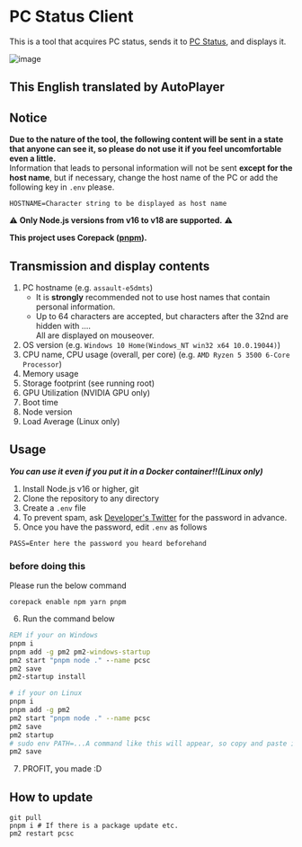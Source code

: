 # PC Status Client
This is a tool that acquires PC status, sends it to [PC Status](https://pc-stats.eov2.com/), and displays it.

![image](https://cdn.discordapp.com/attachments/963367800821395466/1021358299603537930/unknown.png)

## This English translated by AutoPlayer

## Notice
**Due to the nature of the tool, the following content will be sent in a state that anyone can see it, so please do not use it if you feel uncomfortable even a little.**\
Information that leads to personal information will not be sent **except for the host name**, but if necessary, change the host name of the PC or add the following key in `.env` please.

```env
HOSTNAME=Character string to be displayed as host name
```

⚠️ **Only Node.js versions from v16 to v18 are supported.** ⚠️

**This project uses Corepack ([pnpm](https://github.com/pnpm/pnpm)).**

## Transmission and display contents
1. PC hostname (e.g. `assault-e5dmts`)
     - It is **strongly** recommended not to use host names that contain personal information.
     - Up to 64 characters are accepted, but characters after the 32nd are hidden with .... \
       All are displayed on mouseover.
2. OS version (e.g. `Windows 10 Home(Windows_NT win32 x64 10.0.19044)`)
3. CPU name, CPU usage (overall, per core) (e.g. `AMD Ryzen 5 3500 6-Core Processor`)
4. Memory usage
5. Storage footprint (see running root)
6. GPU Utilization (NVIDIA GPU only)
7. Boot time
8. Node version
9. Load Average (Linux only)

## Usage
___You can use it even if you put it in a Docker container!!(Linux only)___
1. Install Node.js v16 or higher, git
2. Clone the repository to any directory
3. Create a `.env` file
4. To prevent spam, ask [Developer's Twitter](https://twitter.com/c30_eo) for the password in advance.
5. Once you have the password, edit `.env` as follows

```env
PASS=Enter here the password you heard beforehand
```
### before doing this

Please run the below command
```console
corepack enable npm yarn pnpm
```

6. Run the command below

```cmd
REM if your on Windows
pnpm i
pnpm add -g pm2 pm2-windows-startup
pm2 start "pnpm node ." --name pcsc
pm2 save
pm2-startup install
```

```bash
# if your on Linux
pnpm i
pnpm add -g pm2
pm2 start "pnpm node ." --name pcsc
pm2 save
pm2 startup
# sudo env PATH=...A command like this will appear, so copy and paste it and execute it in the terminal
pm2 save
```

7. PROFIT, you made :D

## How to update

```console
git pull
pnpm i # If there is a package update etc.
pm2 restart pcsc
```
